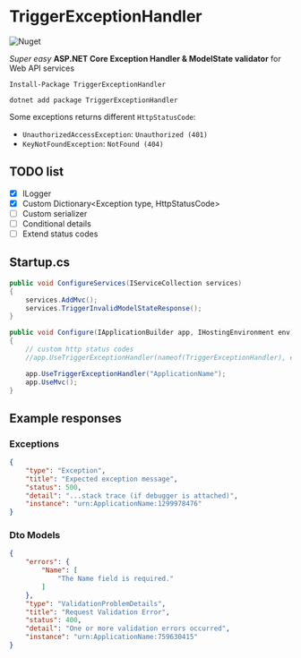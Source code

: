 # TriggerExceptionHandler

![Nuget](https://img.shields.io/nuget/dt/TriggerExceptionHandler.svg?label=NuGet%20Downloads&style=flat-square)

*Super easy* **ASP.NET Core Exception Handler & ModelState validator** for Web API services

```shell
Install-Package TriggerExceptionHandler
```

```shell
dotnet add package TriggerExceptionHandler
```

Some exceptions returns different `HttpStatusCode`:
- `UnauthorizedAccessException`: `Unauthorized (401)`
- `KeyNotFoundException`: `NotFound (404)`

## TODO list
- [x] ILogger
- [x] Custom Dictionary<Exception type, HttpStatusCode>
- [ ] Custom serializer
- [ ] Conditional details
- [ ] Extend status codes

## Startup.cs

```C#
public void ConfigureServices(IServiceCollection services)
{
    services.AddMvc();
    services.TriggerInvalidModelStateResponse();
}

public void Configure(IApplicationBuilder app, IHostingEnvironment env)
{
    // custom http status codes
    //app.UseTriggerExceptionHandler(nameof(TriggerExceptionHandler), exceptionsCode: new Ext2HttpCode { { typeof(ArgumentException), HttpStatusCode.Ambiguous } });

    app.UseTriggerExceptionHandler("ApplicationName");
    app.UseMvc();
}
```

## Example responses

### Exceptions
```json
{
    "type": "Exception",
    "title": "Expected exception message",
    "status": 500,
    "detail": "...stack trace (if debugger is attached)",
    "instance": "urn:ApplicationName:1299978476"
}
```

### Dto Models

```json
{
    "errors": {
        "Name": [
            "The Name field is required."
        ]
    },
    "type": "ValidationProblemDetails",
    "title": "Request Validation Error",
    "status": 400,
    "detail": "One or more validation errors occurred",
    "instance": "urn:ApplicationName:759630415"
}
```
